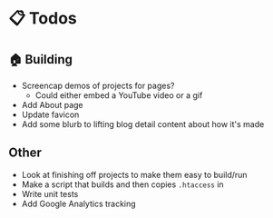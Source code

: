 # :clipboard: Todos

## :house: Building
- Screencap demos of projects for pages?
  - Could either embed a YouTube video or a gif
- Add About page
- Update favicon
- Add some blurb to lifting blog detail content about how it's made

## Other
- Look at finishing off projects to make them easy to build/run
- Make a script that builds and then copies `.htaccess` in
- Write unit tests
- Add Google Analytics tracking